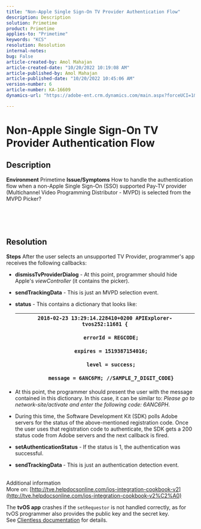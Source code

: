 ```yaml
---
title: "Non-Apple Single Sign-On TV Provider Authentication Flow"
description: Description
solution: Primetime
product: Primetime
applies-to: "Primetime"
keywords: "KCS"
resolution: Resolution
internal-notes: 
bug: False
article-created-by: Amol Mahajan
article-created-date: "10/20/2022 10:19:08 AM"
article-published-by: Amol Mahajan
article-published-date: "10/20/2022 10:45:06 AM"
version-number: 6
article-number: KA-16609
dynamics-url: "https://adobe-ent.crm.dynamics.com/main.aspx?forceUCI=1&pagetype=entityrecord&etn=knowledgearticle&id=abe863a1-6050-ed11-bba2-00224808664b"

---
```

# Non-Apple Single Sign-On TV Provider Authentication Flow

## Description

<b>Environment</b>
Primetime
<b>Issue/Symptoms</b>
How to handle the authentication flow when a non-Apple Single Sign-On (SSO) supported Pay-TV provider (Multichannel Video Programming Distributor - MVPD) is selected from the MVPD Picker?


<br><br> <br>

## Resolution

<b>Steps</b>
After the user selects an unsupported TV Provider, programmer's app receives the following callbacks:

- <b>dismissTvProviderDialog</b> - At this point, programmer should hide Apple's *viewController* (it contains the picker).
- <b>sendTrackingData</b> - This is just an MVPD selection event.
- <b>status</b> - This contains a dictionary that looks like:

    | `2018-02-23 13:29:14.228410+0200 APIExplorer-tvos252:11681 {`<br><br>`    errorId = REGCODE;`<br><br>`    expires = 1519387154016;`<br><br>`    level = success;`<br><br>`    message = 6ANC6PH; //SAMPLE_7_DIGIT_CODE}` |
    | --- |


- At this point, the programmer should present the user with the message contained in this dictionary. In this case, it can be similar to: *Please go to network-site/activate and enter the following code: 6ANC6PH*.
- During this time, the Software Development Kit (SDK) polls Adobe servers for the status of the above-mentioned registration code. Once the user uses that registration code to authenticate, the SDK gets a 200 status code from Adobe servers and the next callback is fired.


- <b>setAuthenticationStatus</b> - If the status is 1, the authentication was successful.


- <b>sendTrackingData </b>- This is just an authentication detection event.

<br>Additional information<br>
More on: [http://tve.helpdocsonline.com/ios-integration-cookbook-v2](http://tve.helpdocsonline.com/ios-integration-cookbook-v2%C2%A0)

The <b>tvOS app</b> crashes if the `setRequestor` is not handled correctly, as for tvOS programmer also provides the public key and the secret key. See [Clientless documentation](http://tve.helpdocsonline.com/clientless-integration-cookbook-v2$create_dev) for details.


